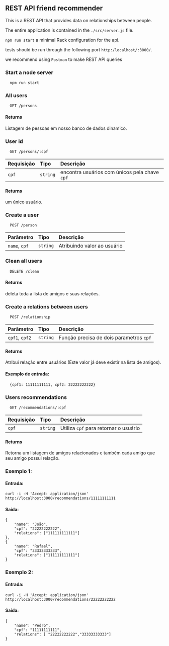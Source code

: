 ## REST API friend recommender

This is a REST API that provides data on relationships between people.

The entire application is contained in the `./src/server.js` file.

`npm run start` a minimal Rack configuration for the api.

tests should be run through the following port `http:/localhost/:3000/`.

we recommend using `Postman` to make REST API queries

### Start a node server

```http
  npm run start
```

### All users

```http
  GET /persons
```

#### Returns

Listagem de pessoas em nosso banco de dados dinamico.

### User id

```http
  GET /persons/:cpf
```

| Requisição | Tipo     | Descrição                                     |
| :--------- | :------- | :-------------------------------------------- |
| `cpf`      | `string` | encontra usuários com únicos pela chave `cpf` |

#### Returns

um único usuário.

### Create a user

```http
  POST /person
```

| Parâmetro     | Tipo     | Descrição                   |
| :------------ | :------- | :-------------------------- |
| `name`, `cpf` | `string` | Atribuindo valor ao usuário |

### Clean all users

```http
  DELETE /clean
```

#### Returns

deleta toda a lista de amigos e suas relações.

### Create a relations between users

```http
  POST /relationship
```

| Parâmetro      | Tipo     | Descrição                               |
| :------------- | :------- | :-------------------------------------- |
| `cpf1`, `cpf2` | `string` | Função precisa de dois parametros `cpf` |

#### Returns

Atribui relação entre usuários (Este valor já deve existir na lista de amigos).

#### Exemplo de entrada:

```http
  {cpf1: 11111111111, cpf2: 22222222222}
```

### Users recommendations

```http
  GET /recommendations/:cpf
```

| Requisição | Tipo     | Descrição                             |
| :--------- | :------- | :------------------------------------ |
| `cpf`      | `string` | Utiliza `cpf` para retornar o usuário |

#### Returns

Retorna um listagem de amigos relacionados e também cada amigo que seu amigo possui relação.

### Exemplo 1:

#### Entrada:

```http
curl -i -H 'Accept: application/json' http://localhost:3000/recommendations/11111111111
```

#### Saída:

```http
{
    "name": "João",
    "cpf": "22222222222",
    "relations": ["111111111111"]
},
{
    "name": "Rafael",
    "cpf": "33333333333",
    "relations": ["111111111111"]
}
```

### Exemplo 2:

#### Entrada:

```http
curl -i -H 'Accept: application/json' http://localhost:3000/recommendations/22222222222
```

#### Saída:

```http
{
    "name": "Pedro",
    "cpf": "11111111111",
    "relations": [ "22222222222","33333333333"]
}
```
